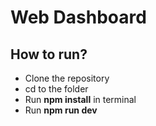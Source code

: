 # Web Dashboard

## How to run?

- Clone the repository
- cd to the folder
- Run <b>npm install</b> in terminal
- Run <b>npm run dev</b>
